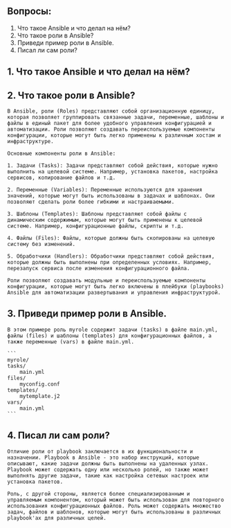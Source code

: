 ## Вопросы:
1. Что такое Ansible и что делал на нём?
2. Что такое роли в Ansible?
3. Приведи пример роли в Ansible.
4. Писал ли сам роли?

## 1. Что такое Ansible и что делал на нём?

## 2. Что такое роли в Ansible?

    В Ansible, роли (Roles) представляют собой организационную единицу, которая позволяет группировать связанные задачи, переменные, шаблоны и файлы в единый пакет для более удобного управления конфигурацией и автоматизации. Роли позволяют создавать переиспользуемые компоненты конфигурации, которые могут быть легко применены к различным хостам и инфраструктуре.

    Основные компоненты роли в Ansible:

    1. Задачи (Tasks): Задачи представляют собой действия, которые нужно выполнить на целевой системе. Например, установка пакетов, настройка сервисов, копирование файлов и т.д.

    2. Переменные (Variables): Переменные используются для хранения значений, которые могут быть использованы в задачах и шаблонах. Они позволяют сделать роли более гибкими и настраиваемыми.

    3. Шаблоны (Templates): Шаблоны представляют собой файлы с динамическим содержимым, которые могут быть применены к целевой системе. Например, конфигурационные файлы, скрипты и т.д.

    4. Файлы (Files): Файлы, которые должны быть скопированы на целевую систему без изменений.

    5. Обработчики (Handlers): Обработчики представляют собой действия, которые должны быть выполнены при определенных условиях. Например, перезапуск сервиса после изменения конфигурационного файла.

    Роли позволяют создавать модульные и переиспользуемые компоненты конфигурации, которые могут быть легко включены в плейбуки (playbooks) Ansible для автоматизации развертывания и управления инфраструктурой.

## 3. Приведи пример роли в Ansible.

    В этом примере роль myrole содержит задачи (tasks) в файле main.yml, файлы (files) и шаблоны (templates) для конфигурационных файлов, а также переменные (vars) в файле main.yml.

    ```
    myrole/
    tasks/
        main.yml
    files/
        myconfig.conf
    templates/
        mytemplate.j2
    vars/
        main.yml
    ```

## 4. Писал ли сам роли?

    Отличие роли от playbook заключается в их функциональности и назначении. Playbook в Ansible - это набор инструкций, которые описывают, какие задачи должны быть выполнены на удаленных узлах. Playbook может содержать одну или несколько ролей, но также может выполнять другие задачи, такие как настройка сетевых настроек или установка пакетов.

    Роль, с другой стороны, является более специализированным и управляемым компонентом, который может быть использован для повторного использования конфигурационных файлов. Роль может содержать множество задач, файлов и шаблонов, которые могут быть использованы в различных playbook'ах для различных целей.

